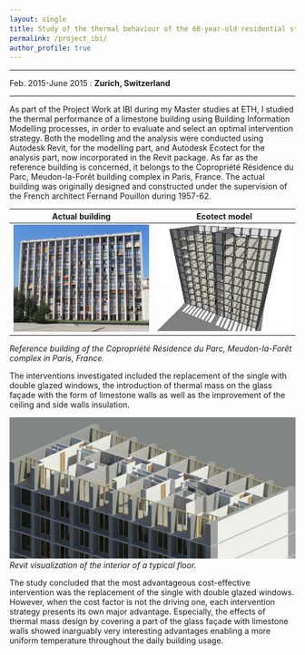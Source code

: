 ```yaml
---
layout: single
title: Study of the thermal behaviour of the 60-year-old residential stone building Résidence du Parc using BIM process
permalink: /project_ibi/
author_profile: true
---
```


---------------------------------------------------------------------
Feb. 2015-June 2015
  : **Zurich, Switzerland**

---------------------------------------------------------------------

As part of the Project Work at IBI during my Master studies at ETH, I studied the thermal performance of a limestone building using Building Information Modelling processes, in order to evaluate and select an optimal intervention strategy. Both the modelling and the analysis were conducted using Autodesk Revit, for the modelling part, and Autodesk Ecotect for the analysis part, now incorporated in the Revit package.
As far as the reference building is concerned, it belongs to the Copropriété Résidence du Parc, Meudon-la-Forêt building complex in Paris, France. The actual building was originally designed and constructed under the supervision of the French architect Fernand Pouillon during 1957-62.

Actual building             |  Ecotect model
:-------------------------:|:-------------------------:
![limestone1](../assets/images/project_ibi/limestone1.JPG "limestone1")  |  ![limestone2](../assets/images/project_ibi/limestone2.jpg "limestone2")

*Reference building of the Copropriété Résidence du Parc, Meudon-la-Forêt complex in Paris, France.*

The interventions investigated included the replacement of the single with double glazed windows, the introduction of thermal mass on the glass façade with the form of limestone walls as well as the improvement of the ceiling and side walls insulation.

![limestone3](../assets/images/project_ibi/limestone32.jpg "limestone3")
*Revit visualization of the interior of a typical floor.*

The study concluded that the most advantageous cost-effective intervention was the replacement of the single with double glazed windows. However, when the cost factor is not the driving one, each intervention strategy presents its own major advantage. Especially, the effects of thermal mass design by covering a part of the glass façade with limestone walls showed inarguably very interesting advantages enabling a more uniform temperature throughout the daily building usage.
